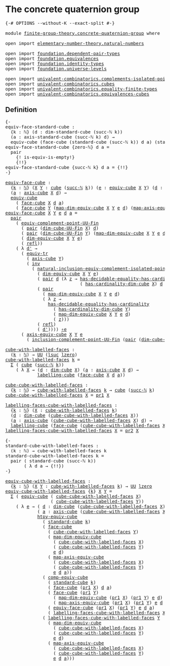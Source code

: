 # The concrete quaternion group

<pre class="Agda"><a id="42" class="Symbol">{-#</a> <a id="46" class="Keyword">OPTIONS</a> <a id="54" class="Pragma">--without-K</a> <a id="66" class="Pragma">--exact-split</a> <a id="80" class="Symbol">#-}</a>

<a id="85" class="Keyword">module</a> <a id="92" href="finite-group-theory.concrete-quaternion-group.html" class="Module">finite-group-theory.concrete-quaternion-group</a> <a id="138" class="Keyword">where</a>

<a id="145" class="Keyword">open</a> <a id="150" class="Keyword">import</a> <a id="157" href="elementary-number-theory.natural-numbers.html" class="Module">elementary-number-theory.natural-numbers</a>

<a id="199" class="Keyword">open</a> <a id="204" class="Keyword">import</a> <a id="211" href="foundation.dependent-pair-types.html" class="Module">foundation.dependent-pair-types</a>
<a id="243" class="Keyword">open</a> <a id="248" class="Keyword">import</a> <a id="255" href="foundation.equivalences.html" class="Module">foundation.equivalences</a>
<a id="279" class="Keyword">open</a> <a id="284" class="Keyword">import</a> <a id="291" href="foundation.identity-types.html" class="Module">foundation.identity-types</a>
<a id="317" class="Keyword">open</a> <a id="322" class="Keyword">import</a> <a id="329" href="foundation.universe-levels.html" class="Module">foundation.universe-levels</a>

<a id="357" class="Keyword">open</a> <a id="362" class="Keyword">import</a> <a id="369" href="univalent-combinatorics.complements-isolated-points.html" class="Module">univalent-combinatorics.complements-isolated-points</a>
<a id="421" class="Keyword">open</a> <a id="426" class="Keyword">import</a> <a id="433" href="univalent-combinatorics.cubes.html" class="Module">univalent-combinatorics.cubes</a>
<a id="463" class="Keyword">open</a> <a id="468" class="Keyword">import</a> <a id="475" href="univalent-combinatorics.equality-finite-types.html" class="Module">univalent-combinatorics.equality-finite-types</a>
<a id="521" class="Keyword">open</a> <a id="526" class="Keyword">import</a> <a id="533" href="univalent-combinatorics.equivalences-cubes.html" class="Module">univalent-combinatorics.equivalences-cubes</a>
</pre>
## Definition

<pre class="Agda"><a id="604" class="Comment">{-
equiv-face-standard-cube :
  {k : ℕ} (d : dim-standard-cube (succ-ℕ k))
  (a : axis-standard-cube (succ-ℕ k) d) →
  equiv-cube (face-cube (standard-cube (succ-ℕ k)) d a) (standard-cube k)
equiv-face-standard-cube {zero-ℕ} d a =
  pair
    {! is-equiv-is-empty!}
    {!!}
equiv-face-standard-cube {succ-ℕ k} d a = {!!}
-}</a>

<a id="equiv-face-cube"></a><a id="929" href="finite-group-theory.concrete-quaternion-group.html#929" class="Function">equiv-face-cube</a> <a id="945" class="Symbol">:</a>
  <a id="949" class="Symbol">{</a><a id="950" href="finite-group-theory.concrete-quaternion-group.html#950" class="Bound">k</a> <a id="952" class="Symbol">:</a> <a id="954" href="elementary-number-theory.natural-numbers.html#1444" class="Datatype">ℕ</a><a id="955" class="Symbol">}</a> <a id="957" class="Symbol">(</a><a id="958" href="finite-group-theory.concrete-quaternion-group.html#958" class="Bound">X</a> <a id="960" href="finite-group-theory.concrete-quaternion-group.html#960" class="Bound">Y</a> <a id="962" class="Symbol">:</a> <a id="964" href="univalent-combinatorics.cubes.html#715" class="Function">cube</a> <a id="969" class="Symbol">(</a><a id="970" href="elementary-number-theory.natural-numbers.html#1478" class="InductiveConstructor">succ-ℕ</a> <a id="977" href="finite-group-theory.concrete-quaternion-group.html#950" class="Bound">k</a><a id="978" class="Symbol">))</a> <a id="981" class="Symbol">(</a><a id="982" href="finite-group-theory.concrete-quaternion-group.html#982" class="Bound">e</a> <a id="984" class="Symbol">:</a> <a id="986" href="univalent-combinatorics.equivalences-cubes.html#1325" class="Function">equiv-cube</a> <a id="997" href="finite-group-theory.concrete-quaternion-group.html#958" class="Bound">X</a> <a id="999" href="finite-group-theory.concrete-quaternion-group.html#960" class="Bound">Y</a><a id="1000" class="Symbol">)</a> <a id="1002" class="Symbol">(</a><a id="1003" href="finite-group-theory.concrete-quaternion-group.html#1003" class="Bound">d</a> <a id="1005" class="Symbol">:</a> <a id="1007" href="univalent-combinatorics.cubes.html#875" class="Function">dim-cube</a> <a id="1016" href="finite-group-theory.concrete-quaternion-group.html#958" class="Bound">X</a><a id="1017" class="Symbol">)</a>
  <a id="1021" class="Symbol">(</a><a id="1022" href="finite-group-theory.concrete-quaternion-group.html#1022" class="Bound">a</a> <a id="1024" class="Symbol">:</a> <a id="1026" href="univalent-combinatorics.cubes.html#1524" class="Function">axis-cube</a> <a id="1036" href="finite-group-theory.concrete-quaternion-group.html#958" class="Bound">X</a> <a id="1038" href="finite-group-theory.concrete-quaternion-group.html#1003" class="Bound">d</a><a id="1039" class="Symbol">)</a> <a id="1041" class="Symbol">→</a>
  <a id="1045" href="univalent-combinatorics.equivalences-cubes.html#1325" class="Function">equiv-cube</a>
    <a id="1060" class="Symbol">(</a> <a id="1062" href="univalent-combinatorics.cubes.html#3241" class="Function">face-cube</a> <a id="1072" href="finite-group-theory.concrete-quaternion-group.html#958" class="Bound">X</a> <a id="1074" href="finite-group-theory.concrete-quaternion-group.html#1003" class="Bound">d</a> <a id="1076" href="finite-group-theory.concrete-quaternion-group.html#1022" class="Bound">a</a><a id="1077" class="Symbol">)</a>
    <a id="1083" class="Symbol">(</a> <a id="1085" href="univalent-combinatorics.cubes.html#3241" class="Function">face-cube</a> <a id="1095" href="finite-group-theory.concrete-quaternion-group.html#960" class="Bound">Y</a> <a id="1097" class="Symbol">(</a><a id="1098" href="univalent-combinatorics.equivalences-cubes.html#1627" class="Function">map-dim-equiv-cube</a> <a id="1117" href="finite-group-theory.concrete-quaternion-group.html#958" class="Bound">X</a> <a id="1119" href="finite-group-theory.concrete-quaternion-group.html#960" class="Bound">Y</a> <a id="1121" href="finite-group-theory.concrete-quaternion-group.html#982" class="Bound">e</a> <a id="1123" href="finite-group-theory.concrete-quaternion-group.html#1003" class="Bound">d</a><a id="1124" class="Symbol">)</a> <a id="1126" class="Symbol">(</a><a id="1127" href="univalent-combinatorics.equivalences-cubes.html#1950" class="Function">map-axis-equiv-cube</a> <a id="1147" href="finite-group-theory.concrete-quaternion-group.html#958" class="Bound">X</a> <a id="1149" href="finite-group-theory.concrete-quaternion-group.html#960" class="Bound">Y</a> <a id="1151" href="finite-group-theory.concrete-quaternion-group.html#982" class="Bound">e</a> <a id="1153" href="finite-group-theory.concrete-quaternion-group.html#1003" class="Bound">d</a> <a id="1155" href="finite-group-theory.concrete-quaternion-group.html#1022" class="Bound">a</a><a id="1156" class="Symbol">))</a>
<a id="1159" href="finite-group-theory.concrete-quaternion-group.html#929" class="Function">equiv-face-cube</a> <a id="1175" href="finite-group-theory.concrete-quaternion-group.html#1175" class="Bound">X</a> <a id="1177" href="finite-group-theory.concrete-quaternion-group.html#1177" class="Bound">Y</a> <a id="1179" href="finite-group-theory.concrete-quaternion-group.html#1179" class="Bound">e</a> <a id="1181" href="finite-group-theory.concrete-quaternion-group.html#1181" class="Bound">d</a> <a id="1183" href="finite-group-theory.concrete-quaternion-group.html#1183" class="Bound">a</a> <a id="1185" class="Symbol">=</a>
  <a id="1189" href="foundation-core.dependent-pair-types.html#575" class="InductiveConstructor">pair</a>
    <a id="1198" class="Symbol">(</a> <a id="1200" href="univalent-combinatorics.complements-isolated-points.html#4448" class="Function">equiv-complement-point-UU-Fin</a>
      <a id="1236" class="Symbol">(</a> <a id="1238" href="foundation-core.dependent-pair-types.html#575" class="InductiveConstructor">pair</a> <a id="1243" class="Symbol">(</a><a id="1244" href="univalent-combinatorics.cubes.html#798" class="Function">dim-cube-UU-Fin</a> <a id="1260" href="finite-group-theory.concrete-quaternion-group.html#1175" class="Bound">X</a><a id="1261" class="Symbol">)</a> <a id="1263" href="finite-group-theory.concrete-quaternion-group.html#1181" class="Bound">d</a><a id="1264" class="Symbol">)</a>
      <a id="1272" class="Symbol">(</a> <a id="1274" href="foundation-core.dependent-pair-types.html#575" class="InductiveConstructor">pair</a> <a id="1279" class="Symbol">(</a><a id="1280" href="univalent-combinatorics.cubes.html#798" class="Function">dim-cube-UU-Fin</a> <a id="1296" href="finite-group-theory.concrete-quaternion-group.html#1177" class="Bound">Y</a><a id="1297" class="Symbol">)</a> <a id="1299" class="Symbol">(</a><a id="1300" href="univalent-combinatorics.equivalences-cubes.html#1627" class="Function">map-dim-equiv-cube</a> <a id="1319" href="finite-group-theory.concrete-quaternion-group.html#1175" class="Bound">X</a> <a id="1321" href="finite-group-theory.concrete-quaternion-group.html#1177" class="Bound">Y</a> <a id="1323" href="finite-group-theory.concrete-quaternion-group.html#1179" class="Bound">e</a> <a id="1325" href="finite-group-theory.concrete-quaternion-group.html#1181" class="Bound">d</a><a id="1326" class="Symbol">))</a>
      <a id="1335" class="Symbol">(</a> <a id="1337" href="univalent-combinatorics.equivalences-cubes.html#1512" class="Function">dim-equiv-cube</a> <a id="1352" href="finite-group-theory.concrete-quaternion-group.html#1175" class="Bound">X</a> <a id="1354" href="finite-group-theory.concrete-quaternion-group.html#1177" class="Bound">Y</a> <a id="1356" href="finite-group-theory.concrete-quaternion-group.html#1179" class="Bound">e</a><a id="1357" class="Symbol">)</a>
      <a id="1365" class="Symbol">(</a> <a id="1367" href="foundation-core.identity-types.html#694" class="InductiveConstructor">refl</a><a id="1371" class="Symbol">))</a>
    <a id="1378" class="Symbol">(</a> <a id="1380" class="Symbol">λ</a> <a id="1382" href="finite-group-theory.concrete-quaternion-group.html#1382" class="Bound">d&#39;</a> <a id="1385" class="Symbol">→</a>
      <a id="1393" class="Symbol">(</a> <a id="1395" href="foundation.identity-types.html#3840" class="Function">equiv-tr</a>
        <a id="1412" class="Symbol">(</a> <a id="1414" href="univalent-combinatorics.cubes.html#1524" class="Function">axis-cube</a> <a id="1424" href="finite-group-theory.concrete-quaternion-group.html#1177" class="Bound">Y</a><a id="1425" class="Symbol">)</a>
        <a id="1435" class="Symbol">(</a> <a id="1437" href="foundation-core.identity-types.html#1552" class="Function">inv</a>
          <a id="1451" class="Symbol">(</a> <a id="1453" href="univalent-combinatorics.complements-isolated-points.html#2944" class="Function">natural-inclusion-equiv-complement-isolated-point</a>
            <a id="1515" class="Symbol">(</a> <a id="1517" href="univalent-combinatorics.equivalences-cubes.html#1512" class="Function">dim-equiv-cube</a> <a id="1532" href="finite-group-theory.concrete-quaternion-group.html#1175" class="Bound">X</a> <a id="1534" href="finite-group-theory.concrete-quaternion-group.html#1177" class="Bound">Y</a> <a id="1536" href="finite-group-theory.concrete-quaternion-group.html#1179" class="Bound">e</a><a id="1537" class="Symbol">)</a>
            <a id="1551" class="Symbol">(</a> <a id="1553" href="foundation-core.dependent-pair-types.html#575" class="InductiveConstructor">pair</a> <a id="1558" href="finite-group-theory.concrete-quaternion-group.html#1181" class="Bound">d</a> <a id="1560" class="Symbol">(λ</a> <a id="1563" href="finite-group-theory.concrete-quaternion-group.html#1563" class="Bound">z</a> <a id="1565" class="Symbol">→</a> <a id="1567" href="univalent-combinatorics.equality-finite-types.html#2869" class="Function">has-decidable-equality-has-cardinality</a>
                            <a id="1634" class="Symbol">(</a> <a id="1636" href="univalent-combinatorics.cubes.html#960" class="Function">has-cardinality-dim-cube</a> <a id="1661" href="finite-group-theory.concrete-quaternion-group.html#1175" class="Bound">X</a><a id="1662" class="Symbol">)</a> <a id="1664" href="finite-group-theory.concrete-quaternion-group.html#1181" class="Bound">d</a> <a id="1666" href="finite-group-theory.concrete-quaternion-group.html#1563" class="Bound">z</a><a id="1667" class="Symbol">))</a>
            <a id="1682" class="Symbol">(</a> <a id="1684" href="foundation-core.dependent-pair-types.html#575" class="InductiveConstructor">pair</a>
              <a id="1703" class="Symbol">(</a> <a id="1705" href="univalent-combinatorics.equivalences-cubes.html#1627" class="Function">map-dim-equiv-cube</a> <a id="1724" href="finite-group-theory.concrete-quaternion-group.html#1175" class="Bound">X</a> <a id="1726" href="finite-group-theory.concrete-quaternion-group.html#1177" class="Bound">Y</a> <a id="1728" href="finite-group-theory.concrete-quaternion-group.html#1179" class="Bound">e</a> <a id="1730" href="finite-group-theory.concrete-quaternion-group.html#1181" class="Bound">d</a><a id="1731" class="Symbol">)</a>
              <a id="1747" class="Symbol">(</a> <a id="1749" class="Symbol">λ</a> <a id="1751" href="finite-group-theory.concrete-quaternion-group.html#1751" class="Bound">z</a> <a id="1753" class="Symbol">→</a>
                <a id="1771" href="univalent-combinatorics.equality-finite-types.html#2869" class="Function">has-decidable-equality-has-cardinality</a>
                  <a id="1828" class="Symbol">(</a> <a id="1830" href="univalent-combinatorics.cubes.html#960" class="Function">has-cardinality-dim-cube</a> <a id="1855" href="finite-group-theory.concrete-quaternion-group.html#1177" class="Bound">Y</a><a id="1856" class="Symbol">)</a>
                  <a id="1876" class="Symbol">(</a> <a id="1878" href="univalent-combinatorics.equivalences-cubes.html#1627" class="Function">map-dim-equiv-cube</a> <a id="1897" href="finite-group-theory.concrete-quaternion-group.html#1175" class="Bound">X</a> <a id="1899" href="finite-group-theory.concrete-quaternion-group.html#1177" class="Bound">Y</a> <a id="1901" href="finite-group-theory.concrete-quaternion-group.html#1179" class="Bound">e</a> <a id="1903" href="finite-group-theory.concrete-quaternion-group.html#1181" class="Bound">d</a><a id="1904" class="Symbol">)</a>
                  <a id="1924" class="Symbol">(</a> <a id="1926" href="finite-group-theory.concrete-quaternion-group.html#1751" class="Bound">z</a><a id="1927" class="Symbol">)))</a>
            <a id="1943" class="Symbol">(</a> <a id="1945" href="foundation-core.identity-types.html#694" class="InductiveConstructor">refl</a><a id="1949" class="Symbol">)</a>
            <a id="1963" class="Symbol">(</a> <a id="1965" href="finite-group-theory.concrete-quaternion-group.html#1382" class="Bound">d&#39;</a><a id="1967" class="Symbol">))))</a> <a id="1972" href="foundation-core.equivalences.html#7843" class="Function Operator">∘e</a>
      <a id="1981" class="Symbol">(</a> <a id="1983" href="univalent-combinatorics.equivalences-cubes.html#1777" class="Function">axis-equiv-cube</a> <a id="1999" href="finite-group-theory.concrete-quaternion-group.html#1175" class="Bound">X</a> <a id="2001" href="finite-group-theory.concrete-quaternion-group.html#1177" class="Bound">Y</a> <a id="2003" href="finite-group-theory.concrete-quaternion-group.html#1179" class="Bound">e</a>
        <a id="2013" class="Symbol">(</a> <a id="2015" href="univalent-combinatorics.complements-isolated-points.html#3615" class="Function">inclusion-complement-point-UU-Fin</a> <a id="2049" class="Symbol">(</a><a id="2050" href="foundation-core.dependent-pair-types.html#575" class="InductiveConstructor">pair</a> <a id="2055" class="Symbol">(</a><a id="2056" href="univalent-combinatorics.cubes.html#798" class="Function">dim-cube-UU-Fin</a> <a id="2072" href="finite-group-theory.concrete-quaternion-group.html#1175" class="Bound">X</a><a id="2073" class="Symbol">)</a> <a id="2075" href="finite-group-theory.concrete-quaternion-group.html#1181" class="Bound">d</a><a id="2076" class="Symbol">)</a> <a id="2078" href="finite-group-theory.concrete-quaternion-group.html#1382" class="Bound">d&#39;</a><a id="2080" class="Symbol">)))</a>

<a id="cube-with-labelled-faces"></a><a id="2085" href="finite-group-theory.concrete-quaternion-group.html#2085" class="Function">cube-with-labelled-faces</a> <a id="2110" class="Symbol">:</a>
  <a id="2114" class="Symbol">(</a><a id="2115" href="finite-group-theory.concrete-quaternion-group.html#2115" class="Bound">k</a> <a id="2117" class="Symbol">:</a> <a id="2119" href="elementary-number-theory.natural-numbers.html#1444" class="Datatype">ℕ</a><a id="2120" class="Symbol">)</a> <a id="2122" class="Symbol">→</a> <a id="2124" href="foundation-core.universe-levels.html#222" class="Primitive">UU</a> <a id="2127" class="Symbol">(</a><a id="2128" href="Agda.Primitive.html#780" class="Primitive">lsuc</a> <a id="2133" href="Agda.Primitive.html#764" class="Primitive">lzero</a><a id="2138" class="Symbol">)</a>
<a id="2140" href="finite-group-theory.concrete-quaternion-group.html#2085" class="Function">cube-with-labelled-faces</a> <a id="2165" href="finite-group-theory.concrete-quaternion-group.html#2165" class="Bound">k</a> <a id="2167" class="Symbol">=</a>
  <a id="2171" href="foundation-core.dependent-pair-types.html#502" class="Record">Σ</a> <a id="2173" class="Symbol">(</a> <a id="2175" href="univalent-combinatorics.cubes.html#715" class="Function">cube</a> <a id="2180" class="Symbol">(</a><a id="2181" href="elementary-number-theory.natural-numbers.html#1478" class="InductiveConstructor">succ-ℕ</a> <a id="2188" href="finite-group-theory.concrete-quaternion-group.html#2165" class="Bound">k</a><a id="2189" class="Symbol">))</a>
    <a id="2196" class="Symbol">(</a> <a id="2198" class="Symbol">λ</a> <a id="2200" href="finite-group-theory.concrete-quaternion-group.html#2200" class="Bound">X</a> <a id="2202" class="Symbol">→</a> <a id="2204" class="Symbol">(</a><a id="2205" href="finite-group-theory.concrete-quaternion-group.html#2205" class="Bound">d</a> <a id="2207" class="Symbol">:</a> <a id="2209" href="univalent-combinatorics.cubes.html#875" class="Function">dim-cube</a> <a id="2218" href="finite-group-theory.concrete-quaternion-group.html#2200" class="Bound">X</a><a id="2219" class="Symbol">)</a> <a id="2221" class="Symbol">(</a><a id="2222" href="finite-group-theory.concrete-quaternion-group.html#2222" class="Bound">a</a> <a id="2224" class="Symbol">:</a> <a id="2226" href="univalent-combinatorics.cubes.html#1524" class="Function">axis-cube</a> <a id="2236" href="finite-group-theory.concrete-quaternion-group.html#2200" class="Bound">X</a> <a id="2238" href="finite-group-theory.concrete-quaternion-group.html#2205" class="Bound">d</a><a id="2239" class="Symbol">)</a> <a id="2241" class="Symbol">→</a>
            <a id="2255" href="univalent-combinatorics.equivalences-cubes.html#5340" class="Function">labelling-cube</a> <a id="2270" class="Symbol">(</a><a id="2271" href="univalent-combinatorics.cubes.html#3241" class="Function">face-cube</a> <a id="2281" href="finite-group-theory.concrete-quaternion-group.html#2200" class="Bound">X</a> <a id="2283" href="finite-group-theory.concrete-quaternion-group.html#2205" class="Bound">d</a> <a id="2285" href="finite-group-theory.concrete-quaternion-group.html#2222" class="Bound">a</a><a id="2286" class="Symbol">))</a>

<a id="cube-cube-with-labelled-faces"></a><a id="2290" href="finite-group-theory.concrete-quaternion-group.html#2290" class="Function">cube-cube-with-labelled-faces</a> <a id="2320" class="Symbol">:</a>
  <a id="2324" class="Symbol">{</a><a id="2325" href="finite-group-theory.concrete-quaternion-group.html#2325" class="Bound">k</a> <a id="2327" class="Symbol">:</a> <a id="2329" href="elementary-number-theory.natural-numbers.html#1444" class="Datatype">ℕ</a><a id="2330" class="Symbol">}</a> <a id="2332" class="Symbol">→</a> <a id="2334" href="finite-group-theory.concrete-quaternion-group.html#2085" class="Function">cube-with-labelled-faces</a> <a id="2359" href="finite-group-theory.concrete-quaternion-group.html#2325" class="Bound">k</a> <a id="2361" class="Symbol">→</a> <a id="2363" href="univalent-combinatorics.cubes.html#715" class="Function">cube</a> <a id="2368" class="Symbol">(</a><a id="2369" href="elementary-number-theory.natural-numbers.html#1478" class="InductiveConstructor">succ-ℕ</a> <a id="2376" href="finite-group-theory.concrete-quaternion-group.html#2325" class="Bound">k</a><a id="2377" class="Symbol">)</a>
<a id="2379" href="finite-group-theory.concrete-quaternion-group.html#2290" class="Function">cube-cube-with-labelled-faces</a> <a id="2409" href="finite-group-theory.concrete-quaternion-group.html#2409" class="Bound">X</a> <a id="2411" class="Symbol">=</a> <a id="2413" href="foundation-core.dependent-pair-types.html#592" class="Field">pr1</a> <a id="2417" href="finite-group-theory.concrete-quaternion-group.html#2409" class="Bound">X</a>

<a id="labelling-faces-cube-with-labelled-faces"></a><a id="2420" href="finite-group-theory.concrete-quaternion-group.html#2420" class="Function">labelling-faces-cube-with-labelled-faces</a> <a id="2461" class="Symbol">:</a>
  <a id="2465" class="Symbol">{</a><a id="2466" href="finite-group-theory.concrete-quaternion-group.html#2466" class="Bound">k</a> <a id="2468" class="Symbol">:</a> <a id="2470" href="elementary-number-theory.natural-numbers.html#1444" class="Datatype">ℕ</a><a id="2471" class="Symbol">}</a> <a id="2473" class="Symbol">(</a><a id="2474" href="finite-group-theory.concrete-quaternion-group.html#2474" class="Bound">X</a> <a id="2476" class="Symbol">:</a> <a id="2478" href="finite-group-theory.concrete-quaternion-group.html#2085" class="Function">cube-with-labelled-faces</a> <a id="2503" href="finite-group-theory.concrete-quaternion-group.html#2466" class="Bound">k</a><a id="2504" class="Symbol">)</a>
  <a id="2508" class="Symbol">(</a><a id="2509" href="finite-group-theory.concrete-quaternion-group.html#2509" class="Bound">d</a> <a id="2511" class="Symbol">:</a> <a id="2513" href="univalent-combinatorics.cubes.html#875" class="Function">dim-cube</a> <a id="2522" class="Symbol">(</a><a id="2523" href="finite-group-theory.concrete-quaternion-group.html#2290" class="Function">cube-cube-with-labelled-faces</a> <a id="2553" href="finite-group-theory.concrete-quaternion-group.html#2474" class="Bound">X</a><a id="2554" class="Symbol">))</a>
  <a id="2559" class="Symbol">(</a><a id="2560" href="finite-group-theory.concrete-quaternion-group.html#2560" class="Bound">a</a> <a id="2562" class="Symbol">:</a> <a id="2564" href="univalent-combinatorics.cubes.html#1524" class="Function">axis-cube</a> <a id="2574" class="Symbol">(</a><a id="2575" href="finite-group-theory.concrete-quaternion-group.html#2290" class="Function">cube-cube-with-labelled-faces</a> <a id="2605" href="finite-group-theory.concrete-quaternion-group.html#2474" class="Bound">X</a><a id="2606" class="Symbol">)</a> <a id="2608" href="finite-group-theory.concrete-quaternion-group.html#2509" class="Bound">d</a><a id="2609" class="Symbol">)</a> <a id="2611" class="Symbol">→</a>
  <a id="2615" href="univalent-combinatorics.equivalences-cubes.html#5340" class="Function">labelling-cube</a> <a id="2630" class="Symbol">(</a><a id="2631" href="univalent-combinatorics.cubes.html#3241" class="Function">face-cube</a> <a id="2641" class="Symbol">(</a><a id="2642" href="finite-group-theory.concrete-quaternion-group.html#2290" class="Function">cube-cube-with-labelled-faces</a> <a id="2672" href="finite-group-theory.concrete-quaternion-group.html#2474" class="Bound">X</a><a id="2673" class="Symbol">)</a> <a id="2675" href="finite-group-theory.concrete-quaternion-group.html#2509" class="Bound">d</a> <a id="2677" href="finite-group-theory.concrete-quaternion-group.html#2560" class="Bound">a</a><a id="2678" class="Symbol">)</a>
<a id="2680" href="finite-group-theory.concrete-quaternion-group.html#2420" class="Function">labelling-faces-cube-with-labelled-faces</a> <a id="2721" href="finite-group-theory.concrete-quaternion-group.html#2721" class="Bound">X</a> <a id="2723" class="Symbol">=</a> <a id="2725" href="foundation-core.dependent-pair-types.html#604" class="Field">pr2</a> <a id="2729" href="finite-group-theory.concrete-quaternion-group.html#2721" class="Bound">X</a>

<a id="2732" class="Comment">{-
standard-cube-with-labelled-faces :
  (k : ℕ) → cube-with-labelled-faces k
standard-cube-with-labelled-faces k =
  pair ( standard-cube (succ-ℕ k))
       ( λ d a → {!!})
-}</a>

<a id="equiv-cube-with-labelled-faces"></a><a id="2910" href="finite-group-theory.concrete-quaternion-group.html#2910" class="Function">equiv-cube-with-labelled-faces</a> <a id="2941" class="Symbol">:</a>
  <a id="2945" class="Symbol">{</a><a id="2946" href="finite-group-theory.concrete-quaternion-group.html#2946" class="Bound">k</a> <a id="2948" class="Symbol">:</a> <a id="2950" href="elementary-number-theory.natural-numbers.html#1444" class="Datatype">ℕ</a><a id="2951" class="Symbol">}</a> <a id="2953" class="Symbol">(</a><a id="2954" href="finite-group-theory.concrete-quaternion-group.html#2954" class="Bound">X</a> <a id="2956" href="finite-group-theory.concrete-quaternion-group.html#2956" class="Bound">Y</a> <a id="2958" class="Symbol">:</a> <a id="2960" href="finite-group-theory.concrete-quaternion-group.html#2085" class="Function">cube-with-labelled-faces</a> <a id="2985" href="finite-group-theory.concrete-quaternion-group.html#2946" class="Bound">k</a><a id="2986" class="Symbol">)</a> <a id="2988" class="Symbol">→</a> <a id="2990" href="foundation-core.universe-levels.html#222" class="Primitive">UU</a> <a id="2993" href="Agda.Primitive.html#764" class="Primitive">lzero</a>
<a id="2999" href="finite-group-theory.concrete-quaternion-group.html#2910" class="Function">equiv-cube-with-labelled-faces</a> <a id="3030" class="Symbol">{</a><a id="3031" href="finite-group-theory.concrete-quaternion-group.html#3031" class="Bound">k</a><a id="3032" class="Symbol">}</a> <a id="3034" href="finite-group-theory.concrete-quaternion-group.html#3034" class="Bound">X</a> <a id="3036" href="finite-group-theory.concrete-quaternion-group.html#3036" class="Bound">Y</a> <a id="3038" class="Symbol">=</a>
  <a id="3042" href="foundation-core.dependent-pair-types.html#502" class="Record">Σ</a> <a id="3044" class="Symbol">(</a> <a id="3046" href="univalent-combinatorics.equivalences-cubes.html#1325" class="Function">equiv-cube</a> <a id="3057" class="Symbol">(</a> <a id="3059" href="finite-group-theory.concrete-quaternion-group.html#2290" class="Function">cube-cube-with-labelled-faces</a> <a id="3089" href="finite-group-theory.concrete-quaternion-group.html#3034" class="Bound">X</a><a id="3090" class="Symbol">)</a>
                 <a id="3109" class="Symbol">(</a> <a id="3111" href="finite-group-theory.concrete-quaternion-group.html#2290" class="Function">cube-cube-with-labelled-faces</a> <a id="3141" href="finite-group-theory.concrete-quaternion-group.html#3036" class="Bound">Y</a><a id="3142" class="Symbol">))</a>
    <a id="3149" class="Symbol">(</a> <a id="3151" class="Symbol">λ</a> <a id="3153" href="finite-group-theory.concrete-quaternion-group.html#3153" class="Bound">e</a> <a id="3155" class="Symbol">→</a> <a id="3157" class="Symbol">(</a> <a id="3159" href="finite-group-theory.concrete-quaternion-group.html#3159" class="Bound">d</a> <a id="3161" class="Symbol">:</a> <a id="3163" href="univalent-combinatorics.cubes.html#875" class="Function">dim-cube</a> <a id="3172" class="Symbol">(</a><a id="3173" href="finite-group-theory.concrete-quaternion-group.html#2290" class="Function">cube-cube-with-labelled-faces</a> <a id="3203" href="finite-group-theory.concrete-quaternion-group.html#3034" class="Bound">X</a><a id="3204" class="Symbol">))</a>
            <a id="3219" class="Symbol">(</a> <a id="3221" href="finite-group-theory.concrete-quaternion-group.html#3221" class="Bound">a</a> <a id="3223" class="Symbol">:</a> <a id="3225" href="univalent-combinatorics.cubes.html#1524" class="Function">axis-cube</a> <a id="3235" class="Symbol">(</a><a id="3236" href="finite-group-theory.concrete-quaternion-group.html#2290" class="Function">cube-cube-with-labelled-faces</a> <a id="3266" href="finite-group-theory.concrete-quaternion-group.html#3034" class="Bound">X</a><a id="3267" class="Symbol">)</a> <a id="3269" href="finite-group-theory.concrete-quaternion-group.html#3159" class="Bound">d</a><a id="3270" class="Symbol">)</a> <a id="3272" class="Symbol">→</a>
            <a id="3286" href="univalent-combinatorics.equivalences-cubes.html#3592" class="Function">htpy-equiv-cube</a>
              <a id="3316" class="Symbol">(</a> <a id="3318" href="univalent-combinatorics.cubes.html#2766" class="Function">standard-cube</a> <a id="3332" href="finite-group-theory.concrete-quaternion-group.html#3031" class="Bound">k</a><a id="3333" class="Symbol">)</a>
              <a id="3349" class="Symbol">(</a> <a id="3351" href="univalent-combinatorics.cubes.html#3241" class="Function">face-cube</a>
                <a id="3377" class="Symbol">(</a> <a id="3379" href="finite-group-theory.concrete-quaternion-group.html#2290" class="Function">cube-cube-with-labelled-faces</a> <a id="3409" href="finite-group-theory.concrete-quaternion-group.html#3036" class="Bound">Y</a><a id="3410" class="Symbol">)</a>
                <a id="3428" class="Symbol">(</a> <a id="3430" href="univalent-combinatorics.equivalences-cubes.html#1627" class="Function">map-dim-equiv-cube</a>
                  <a id="3467" class="Symbol">(</a> <a id="3469" href="finite-group-theory.concrete-quaternion-group.html#2290" class="Function">cube-cube-with-labelled-faces</a> <a id="3499" href="finite-group-theory.concrete-quaternion-group.html#3034" class="Bound">X</a><a id="3500" class="Symbol">)</a>
                  <a id="3520" class="Symbol">(</a> <a id="3522" href="finite-group-theory.concrete-quaternion-group.html#2290" class="Function">cube-cube-with-labelled-faces</a> <a id="3552" href="finite-group-theory.concrete-quaternion-group.html#3036" class="Bound">Y</a><a id="3553" class="Symbol">)</a>
                  <a id="3573" href="finite-group-theory.concrete-quaternion-group.html#3153" class="Bound">e</a> <a id="3575" href="finite-group-theory.concrete-quaternion-group.html#3159" class="Bound">d</a><a id="3576" class="Symbol">)</a>
                <a id="3594" class="Symbol">(</a> <a id="3596" href="univalent-combinatorics.equivalences-cubes.html#1950" class="Function">map-axis-equiv-cube</a>
                  <a id="3634" class="Symbol">(</a> <a id="3636" href="finite-group-theory.concrete-quaternion-group.html#2290" class="Function">cube-cube-with-labelled-faces</a> <a id="3666" href="finite-group-theory.concrete-quaternion-group.html#3034" class="Bound">X</a><a id="3667" class="Symbol">)</a>
                  <a id="3687" class="Symbol">(</a> <a id="3689" href="finite-group-theory.concrete-quaternion-group.html#2290" class="Function">cube-cube-with-labelled-faces</a> <a id="3719" href="finite-group-theory.concrete-quaternion-group.html#3036" class="Bound">Y</a><a id="3720" class="Symbol">)</a>
                  <a id="3740" href="finite-group-theory.concrete-quaternion-group.html#3153" class="Bound">e</a> <a id="3742" href="finite-group-theory.concrete-quaternion-group.html#3159" class="Bound">d</a> <a id="3744" href="finite-group-theory.concrete-quaternion-group.html#3221" class="Bound">a</a><a id="3745" class="Symbol">))</a>
              <a id="3762" class="Symbol">(</a> <a id="3764" href="univalent-combinatorics.equivalences-cubes.html#3358" class="Function">comp-equiv-cube</a>
                <a id="3796" class="Symbol">(</a> <a id="3798" href="univalent-combinatorics.cubes.html#2766" class="Function">standard-cube</a> <a id="3812" href="finite-group-theory.concrete-quaternion-group.html#3031" class="Bound">k</a><a id="3813" class="Symbol">)</a>
                <a id="3831" class="Symbol">(</a> <a id="3833" href="univalent-combinatorics.cubes.html#3241" class="Function">face-cube</a> <a id="3843" class="Symbol">(</a><a id="3844" href="foundation-core.dependent-pair-types.html#592" class="Field">pr1</a> <a id="3848" href="finite-group-theory.concrete-quaternion-group.html#3034" class="Bound">X</a><a id="3849" class="Symbol">)</a> <a id="3851" href="finite-group-theory.concrete-quaternion-group.html#3159" class="Bound">d</a> <a id="3853" href="finite-group-theory.concrete-quaternion-group.html#3221" class="Bound">a</a><a id="3854" class="Symbol">)</a>
                <a id="3872" class="Symbol">(</a> <a id="3874" href="univalent-combinatorics.cubes.html#3241" class="Function">face-cube</a> <a id="3884" class="Symbol">(</a><a id="3885" href="foundation-core.dependent-pair-types.html#592" class="Field">pr1</a> <a id="3889" href="finite-group-theory.concrete-quaternion-group.html#3036" class="Bound">Y</a><a id="3890" class="Symbol">)</a>
                  <a id="3910" class="Symbol">(</a> <a id="3912" href="univalent-combinatorics.equivalences-cubes.html#1627" class="Function">map-dim-equiv-cube</a> <a id="3931" class="Symbol">(</a><a id="3932" href="foundation-core.dependent-pair-types.html#592" class="Field">pr1</a> <a id="3936" href="finite-group-theory.concrete-quaternion-group.html#3034" class="Bound">X</a><a id="3937" class="Symbol">)</a> <a id="3939" class="Symbol">(</a><a id="3940" href="foundation-core.dependent-pair-types.html#592" class="Field">pr1</a> <a id="3944" href="finite-group-theory.concrete-quaternion-group.html#3036" class="Bound">Y</a><a id="3945" class="Symbol">)</a> <a id="3947" href="finite-group-theory.concrete-quaternion-group.html#3153" class="Bound">e</a> <a id="3949" href="finite-group-theory.concrete-quaternion-group.html#3159" class="Bound">d</a><a id="3950" class="Symbol">)</a>
                  <a id="3970" class="Symbol">(</a> <a id="3972" href="univalent-combinatorics.equivalences-cubes.html#1950" class="Function">map-axis-equiv-cube</a> <a id="3992" class="Symbol">(</a><a id="3993" href="foundation-core.dependent-pair-types.html#592" class="Field">pr1</a> <a id="3997" href="finite-group-theory.concrete-quaternion-group.html#3034" class="Bound">X</a><a id="3998" class="Symbol">)</a> <a id="4000" class="Symbol">(</a><a id="4001" href="foundation-core.dependent-pair-types.html#592" class="Field">pr1</a> <a id="4005" href="finite-group-theory.concrete-quaternion-group.html#3036" class="Bound">Y</a><a id="4006" class="Symbol">)</a> <a id="4008" href="finite-group-theory.concrete-quaternion-group.html#3153" class="Bound">e</a> <a id="4010" href="finite-group-theory.concrete-quaternion-group.html#3159" class="Bound">d</a> <a id="4012" href="finite-group-theory.concrete-quaternion-group.html#3221" class="Bound">a</a><a id="4013" class="Symbol">))</a>
                <a id="4032" class="Symbol">(</a> <a id="4034" href="finite-group-theory.concrete-quaternion-group.html#929" class="Function">equiv-face-cube</a> <a id="4050" class="Symbol">(</a><a id="4051" href="foundation-core.dependent-pair-types.html#592" class="Field">pr1</a> <a id="4055" href="finite-group-theory.concrete-quaternion-group.html#3034" class="Bound">X</a><a id="4056" class="Symbol">)</a> <a id="4058" class="Symbol">(</a><a id="4059" href="foundation-core.dependent-pair-types.html#592" class="Field">pr1</a> <a id="4063" href="finite-group-theory.concrete-quaternion-group.html#3036" class="Bound">Y</a><a id="4064" class="Symbol">)</a> <a id="4066" href="finite-group-theory.concrete-quaternion-group.html#3153" class="Bound">e</a> <a id="4068" href="finite-group-theory.concrete-quaternion-group.html#3159" class="Bound">d</a> <a id="4070" href="finite-group-theory.concrete-quaternion-group.html#3221" class="Bound">a</a><a id="4071" class="Symbol">)</a>
                <a id="4089" class="Symbol">(</a> <a id="4091" href="finite-group-theory.concrete-quaternion-group.html#2420" class="Function">labelling-faces-cube-with-labelled-faces</a> <a id="4132" href="finite-group-theory.concrete-quaternion-group.html#3034" class="Bound">X</a> <a id="4134" href="finite-group-theory.concrete-quaternion-group.html#3159" class="Bound">d</a> <a id="4136" href="finite-group-theory.concrete-quaternion-group.html#3221" class="Bound">a</a><a id="4137" class="Symbol">))</a>
              <a id="4154" class="Symbol">(</a> <a id="4156" href="finite-group-theory.concrete-quaternion-group.html#2420" class="Function">labelling-faces-cube-with-labelled-faces</a> <a id="4197" href="finite-group-theory.concrete-quaternion-group.html#3036" class="Bound">Y</a>
                <a id="4215" class="Symbol">(</a> <a id="4217" href="univalent-combinatorics.equivalences-cubes.html#1627" class="Function">map-dim-equiv-cube</a>
                  <a id="4254" class="Symbol">(</a> <a id="4256" href="finite-group-theory.concrete-quaternion-group.html#2290" class="Function">cube-cube-with-labelled-faces</a> <a id="4286" href="finite-group-theory.concrete-quaternion-group.html#3034" class="Bound">X</a><a id="4287" class="Symbol">)</a>
                  <a id="4307" class="Symbol">(</a> <a id="4309" href="finite-group-theory.concrete-quaternion-group.html#2290" class="Function">cube-cube-with-labelled-faces</a> <a id="4339" href="finite-group-theory.concrete-quaternion-group.html#3036" class="Bound">Y</a><a id="4340" class="Symbol">)</a>
                  <a id="4360" href="finite-group-theory.concrete-quaternion-group.html#3153" class="Bound">e</a> <a id="4362" href="finite-group-theory.concrete-quaternion-group.html#3159" class="Bound">d</a><a id="4363" class="Symbol">)</a>
                <a id="4381" class="Symbol">(</a> <a id="4383" href="univalent-combinatorics.equivalences-cubes.html#1950" class="Function">map-axis-equiv-cube</a>
                  <a id="4421" class="Symbol">(</a> <a id="4423" href="finite-group-theory.concrete-quaternion-group.html#2290" class="Function">cube-cube-with-labelled-faces</a> <a id="4453" href="finite-group-theory.concrete-quaternion-group.html#3034" class="Bound">X</a><a id="4454" class="Symbol">)</a>
                  <a id="4474" class="Symbol">(</a> <a id="4476" href="finite-group-theory.concrete-quaternion-group.html#2290" class="Function">cube-cube-with-labelled-faces</a> <a id="4506" href="finite-group-theory.concrete-quaternion-group.html#3036" class="Bound">Y</a><a id="4507" class="Symbol">)</a>
                  <a id="4527" href="finite-group-theory.concrete-quaternion-group.html#3153" class="Bound">e</a> <a id="4529" href="finite-group-theory.concrete-quaternion-group.html#3159" class="Bound">d</a> <a id="4531" href="finite-group-theory.concrete-quaternion-group.html#3221" class="Bound">a</a><a id="4532" class="Symbol">)))</a>
</pre>